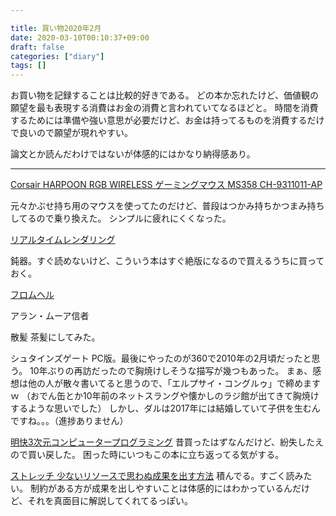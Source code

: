```yaml
---

title: 買い物2020年2月
date: 2020-03-10T00:10:37+09:00
draft: false
categories: ["diary"]
tags: []
---
```


お買い物を記録することは比較的好きである。
どの本か忘れたけど、価値観の願望を最も表現する消費はお金の消費と言われていてなるほどと。
時間を消費するためには準備や強い意思が必要だけど、お金は持ってるものを消費するだけで良いので願望が現れやすい。

論文とか読んだわけではないが体感的にはかなり納得感あり。

---
[Corsair HARPOON RGB WIRELESS ゲーミングマウス MS358 CH-9311011-AP](https://www.amazon.co.jp/Corsair-HARPOON-WIRELESS-%E3%82%B2%E3%83%BC%E3%83%9F%E3%83%B3%E3%82%B0%E3%83%9E%E3%82%A6%E3%82%B9-CH-9311011-AP/dp/B07MZFL4YL/ref=asc_df_B07MZFL4YL/?tag=jpgo-22&linkCode=df0&hvadid=280436699721&hvpos=&hvnetw=g&hvrand=4218682777987572372&hvpone=&hvptwo=&hvqmt=&hvdev=c&hvdvcmdl=&hvlocint=&hvlocphy=1009312&hvtargid=pla-636255966456&psc=1&th=1&psc=1)

元々かぶせ持ち用のマウスを使ってたのだけど、普段はつかみ持ちかつまみ持ちしてるので乗り換えた。
シンプルに疲れにくくなった。

[リアルタイムレンダリング](https://www.amazon.co.jp/%E3%83%AA%E3%82%A2%E3%83%AB%E3%82%BF%E3%82%A4%E3%83%A0%E3%83%AC%E3%83%B3%E3%83%80%E3%83%AA%E3%83%B3%E3%82%B0-Real-Time-Rendering-Fourth/dp/4862464580/ref=sr_1_1?__mk_ja_JP=%E3%82%AB%E3%82%BF%E3%82%AB%E3%83%8A&keywords=%E3%83%AA%E3%82%A2%E3%83%AB%E3%82%BF%E3%82%A4%E3%83%A0%E3%83%AC%E3%83%B3%E3%83%80%E3%83%AA%E3%83%B3%E3%82%B0&qid=1583767027&sr=8-1)

鈍器。すぐ読めないけど、こういう本はすぐ絶版になるので買えるうちに買っておく。

[フロムヘル](https://www.amazon.co.jp/%E3%83%95%E3%83%AD%E3%83%A0%E3%83%BB%E3%83%98%E3%83%AB-%E6%96%B0%E8%A3%85%E5%90%88%E6%9C%AC-%E3%82%A2%E3%83%A9%E3%83%B3%E3%83%BB%E3%83%A0%E3%83%BC%E3%82%A2/dp/4622088592/ref=sr_1_1?__mk_ja_JP=%E3%82%AB%E3%82%BF%E3%82%AB%E3%83%8A&keywords=%E3%83%95%E3%83%AD%E3%83%A0%E3%83%98%E3%83%AB&qid=1583767097&sr=8-1)

アラン・ムーア信者

散髪
茶髪にしてみた。

シュタインズゲート
PC版。最後にやったのが360で2010年の2月頃だったと思う。
10年ぶりの再訪だったので胸焼けしそうな描写が幾つもあった。
まぁ、感想は他の人が散々書いてると思うので、「エルプサイ・コングルゥ」で締めますｗ
（おでん缶とか10年前のネットスラングや懐かしのラジ館が出てきて胸焼けするような思いでした）
しかし、ダルは2017年には結婚していて子供を生むんですね。。。（進捗ありません）

[明快3次元コンピュータープログラミング](https://www.amazon.co.jp/%E6%98%8E%E8%A7%A3-3%E6%AC%A1%E5%85%83%E3%82%B3%E3%83%B3%E3%83%94%E3%83%A5%E3%83%BC%E3%82%BF%E3%82%B0%E3%83%A9%E3%83%95%E3%82%A3%E3%83%83%E3%82%AF%E3%82%B9-%E8%8D%92%E5%B1%8B-%E7%9C%9F%E4%BA%8C/dp/4320120779/ref=sr_1_1?__mk_ja_JP=%E3%82%AB%E3%82%BF%E3%82%AB%E3%83%8A&keywords=%E6%98%8E%E8%A7%A3+3%E6%AC%A1%E5%85%83&qid=1583767649&sr=8-1)
昔買ったはずなんだけど、紛失したえので買い戻した。
困った時にいつもこの本に立ち返ってる気がする。


[ストレッチ 少ないリソースで思わぬ成果を出す方法](https://www.amazon.co.jp/%E3%82%B9%E3%83%88%E3%83%AC%E3%83%83%E3%83%81-%E5%B0%91%E3%81%AA%E3%81%84%E3%83%AA%E3%82%BD%E3%83%BC%E3%82%B9%E3%81%A7%E6%80%9D%E3%82%8F%E3%81%AC%E6%88%90%E6%9E%9C%E3%82%92%E5%87%BA%E3%81%99%E6%96%B9%E6%B3%95-%E3%82%B9%E3%82%B3%E3%83%83%E3%83%88%E3%83%BB%E3%82%BD%E3%83%8D%E3%83%B3%E3%82%B7%E3%82%A7%E3%82%A4%E3%83%B3/dp/4903212645/ref=sr_1_1?__mk_ja_JP=%E3%82%AB%E3%82%BF%E3%82%AB%E3%83%8A&keywords=%E3%82%B9%E3%83%88%E3%83%AC%E3%83%83%E3%83%81+%E5%B0%91%E3%81%AA%E3%81%84%E3%83%AA%E3%82%BD%E3%83%BC%E3%82%B9&qid=1583767743&sr=8-1)
積んでる。すごく読みたい。
制約がある方が成果を出しやすいことは体感的にはわかっているんだけど、それを真面目に解説してくれてるっぽい。
